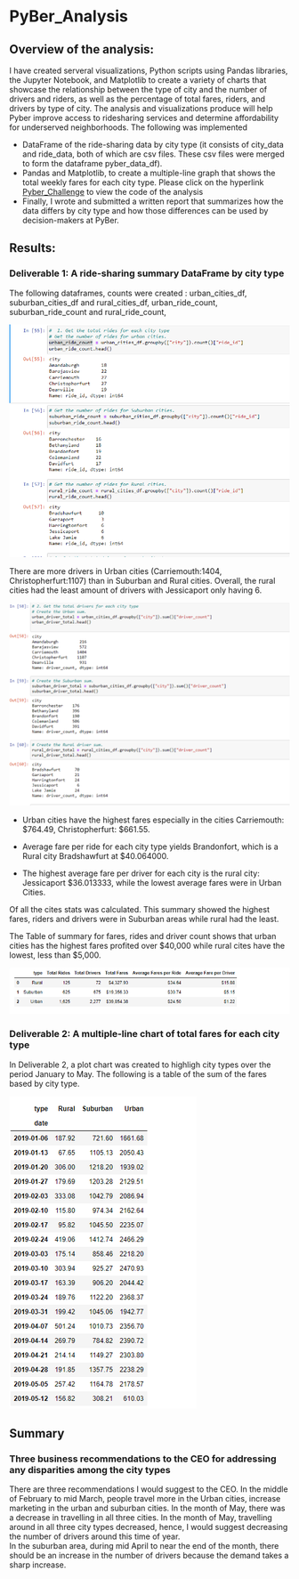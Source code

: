 # PyBer_Analysis

## Overview of the analysis: 

I have created serveral visualizations, Python scripts using Pandas libraries, the Jupyter Notebook, and Matplotlib to create a variety of charts that showcase the relationship between the type of city and the number of drivers and riders, as well as the percentage of total fares, riders, and drivers by type of city. The analysis and visualizations produce will help Pyber improve access to ridesharing services and determine affordability for underserved neighborhoods. The following was implemented 
- DataFrame of the ride-sharing data by city type (it consists of city_data and ride_data, both of which are csv files. These csv files were merged to form the dataframe  pyber_data_df).
- Pandas and Matplotlib, to create a multiple-line graph that shows the total weekly fares for each city type. Please click on the hyperlink [Pyber_Challenge](https://github.com/JaredTMurray/PyBer_Analysis/blob/main/PyBer_Challenge.ipynb) to view the code of the analysis
- Finally, I wrote and submitted a written report that summarizes how the data differs by city type and how those differences can be used by decision-makers at PyBer.

## Results: 
### Deliverable 1: A ride-sharing summary DataFrame by city type
The following dataframes, counts were created : urban_cities_df, suburban_cities_df and rural_cities_df, urban_ride_count, suburban_ride_count and rural_ride_count, 

![Number of Rides per city](https://github.com/JaredTMurray/PyBer_Analysis/blob/main/analysis/Number_rides_cities%20.png)

There are more drivers in Urban cities (Carriemouth:1404, Christopherfurt:1107) than in Suburban and Rural cities. Overall, the rural cities had the least amount of drivers with Jessicaport only having 6. 

![Number of Drivers per city](https://github.com/JaredTMurray/PyBer_Analysis/blob/main/analysis/Sum_drivers_city.png)

- Urban cities have the highest fares especially in the cities Carriemouth: $764.49, Christopherfurt: $661.55. 

- Average fare per ride for each city type yields Brandonfort, which is a Rural city Bradshawfurt at $40.064000. 

- The highest average fare per driver for each city is the rural city: Jessicaport $36.013333, while the lowest average fares were in Urban Cities. 


Of all the cites stats was calculated. This summary showed the highest fares, riders and drivers were in Suburban areas while rural had the least.

The Table of summary for fares, rides and driver count shows that urban cities has the highest fares profited over $40,000 while rural cites have the lowest, less than $5,000.

![See Image](https://github.com/JaredTMurray/PyBer_Analysis/blob/main/analysis/step%206-8.png)



### Deliverable 2: A multiple-line chart of total fares for each city type

In Deliverable 2, a plot chart was created to highligh city types over the period January to May. The following is a table of the sum of the fares based by city type.

![See Table](https://github.com/JaredTMurray/PyBer_Analysis/blob/main/analysis/Table_plot.png)


## Summary
###  Three business recommendations to the CEO for addressing any disparities among the city types


There are three recommendations I would suggest to the CEO. In the middle of February to mid March, people travel more in the Urban cities, increase marketing in the urban and suburban cities. 
In the month of May, there was a decrease in travelling in all three cities. In the month of May, travelling around in all three city types decreased, hence, I would suggest decreasing the number of drivers around this time of year.  
In the suburban area, during mid April to near the end of the month, there should be an increase in the number of drivers because the demand takes a sharp increase.  


